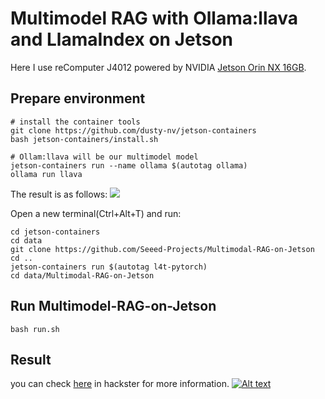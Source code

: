 # Multimodel RAG with Ollama:llava and LlamaIndex on Jetson

Here I use reComputer J4012 powered by NVIDIA [Jetson Orin NX 16GB](https://www.seeedstudio.com/reComputer-J4012-p-5586.html).
## Prepare environment

```
# install the container tools
git clone https://github.com/dusty-nv/jetson-containers
bash jetson-containers/install.sh
```

```
# Ollam:llava will be our multimodel model
jetson-containers run --name ollama $(autotag ollama)
ollama run llava
```
The result is as follows:
![](./source/ollama_run_llava.png)

Open a new terminal(Ctrl+Alt+T) and run:
```
cd jetson-containers
cd data
git clone https://github.com/Seeed-Projects/Multimodal-RAG-on-Jetson
cd ..
jetson-containers run $(autotag l4t-pytorch)
cd data/Multimodal-RAG-on-Jetson
```
## Run Multimodel-RAG-on-Jetson
```
bash run.sh
```
## Result
you can check [here](https://www.hackster.io/lijiahaoxyz/video-chat-with-multimodal-rag-on-jetson-cd83f9) in hackster for more information.
[![Alt text](https://img.youtube.com/vi/RbkATardT2I/0.jpg)](https://www.youtube.com/watch?v=RbkATardT2I)

